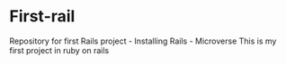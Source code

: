 # First-rail
Repository for first Rails project - Installing Rails - Microverse
This is my first project in ruby on rails